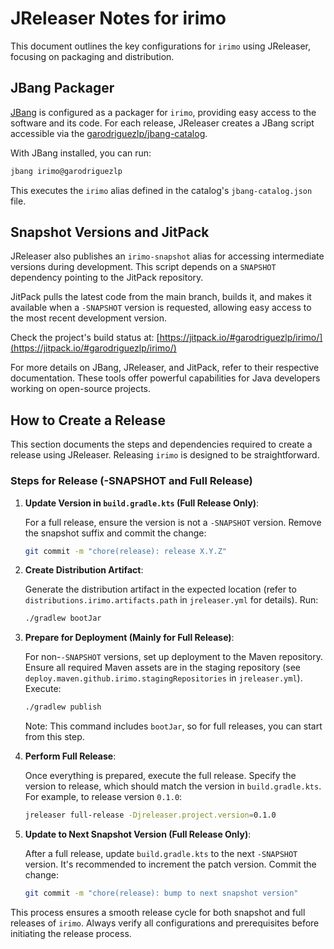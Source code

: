 # JReleaser Notes for irimo

This document outlines the key configurations for `irimo` using JReleaser, focusing on packaging and
distribution.

## JBang Packager

[JBang](https://www.jbang.dev/) is configured as a packager for `irimo`, providing easy access to the
software and its code. For each release, JReleaser creates a JBang script accessible via
the [garodriguezlp/jbang-catalog](https://github.com/garodriguezlp/jbang-catalog/).

With JBang installed, you can run:

```bash
jbang irimo@garodriguezlp
```

This executes the `irimo` alias defined in the catalog's `jbang-catalog.json` file.

## Snapshot Versions and JitPack

JReleaser also publishes an `irimo-snapshot` alias for accessing intermediate versions during
development. This script depends on a `SNAPSHOT` dependency pointing to the JitPack repository.

JitPack pulls the latest code from the main branch, builds it, and makes it available when
a `-SNAPSHOT` version is requested, allowing easy access to the most recent development version.

Check the project's build status
at: [https://jitpack.io/#garodriguezlp/irimo/](https://jitpack.io/#garodriguezlp/irimo/)

For more details on JBang, JReleaser, and JitPack, refer to their respective documentation. These
tools offer powerful capabilities for Java developers working on open-source projects.

## How to Create a Release

This section documents the steps and dependencies required to create a release using JReleaser.
Releasing `irimo` is designed to be straightforward.

### Steps for Release (-SNAPSHOT and Full Release)

1. **Update Version in `build.gradle.kts` (Full Release Only)**:

   For a full release, ensure the version is not a `-SNAPSHOT` version. Remove the snapshot suffix
   and commit the change:

   ```bash
   git commit -m "chore(release): release X.Y.Z"
   ```

2. **Create Distribution Artifact**:

   Generate the distribution artifact in the expected location (refer to
   `distributions.irimo.artifacts.path` in `jreleaser.yml` for details). Run:

   ```bash
   ./gradlew bootJar
   ```

3. **Prepare for Deployment (Mainly for Full Release)**:

   For non-`-SNAPSHOT` versions, set up deployment to the Maven repository. Ensure all required
   Maven assets are in the staging repository (see `deploy.maven.github.irimo.stagingRepositories`
   in `jreleaser.yml`). Execute:

   ```bash
   ./gradlew publish
   ```

   Note: This command includes `bootJar`, so for full releases, you can start from this step.

4. **Perform Full Release**:

   Once everything is prepared, execute the full release. Specify the version to release, which
   should match the version in `build.gradle.kts`. For example, to release version `0.1.0`:

   ```bash
   jreleaser full-release -Djreleaser.project.version=0.1.0
   ```

5. **Update to Next Snapshot Version (Full Release Only)**:

   After a full release, update `build.gradle.kts` to the next `-SNAPSHOT` version. It's
   recommended to increment the patch version. Commit the change:

   ```bash
   git commit -m "chore(release): bump to next snapshot version"
   ```

This process ensures a smooth release cycle for both snapshot and full releases of `irimo`.
Always verify all configurations and prerequisites before initiating the release process.
